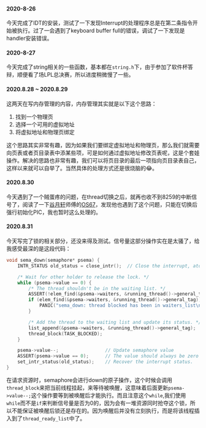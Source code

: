 #### 2020-8-26
今天完成了IDT的安装，测试了一下发现Interrupt的处理程序总是在第二条指令开始被执行。过了一会遇到了keyboard buffer full的错误，调试了一下发现是handler安装错误。

#### 2020-8-27
今天完成了string相关的一些函数，基本都在`string.h`下，由于参加了软件杯答辩，顺便看了场LPL总决赛，所以进度稍微慢了一些。

#### 2020.8.28 ~ 2020.8.29
这两天在写内存管理的内容，内存管理其实就是以下这个思路：
1. 找到一个物理页
2. 选择一个可用的虚拟地址
3. 将虚拟地址和物理页绑定
  
这个思路其实非常有趣，因为如果我们要绑定虚拟地址和物理页，那么我们就需要向页表或者页目录表中添某些项，可是如何通过虚拟地址修改页表呢，这是个套娃操作。解决的思路也非常有趣，我们可以将页目录的最后一项指向页目录表自己，这样以来就可以自举了。当然具体的处理方式还是很烧脑的😂。

#### 2020.8.30
今天遇到了一个贼蛋疼的问题，在thread切换之后，就再也收不到8259的中断信号了，阅读了一下[谷月轩](https://github.com/SilverRainZ)师傅的[OS67](https://github.com/SilverRainZ/OS67)，发现他也遇到了这个问题，只能在切换后强行初始化PIC，我也暂时这么处理的。

#### 2020.8.31
今天写完了锁的相关部分，还没来得及测试。信号量这部分操作实在是太骚了，给我感受最深的是这段代码：
```c
void sema_down(semaphore* psema) {
    INTR_STATUS old_status = close_intr();  // Close the interrupt, atom operation.

    /* Wait for other holder to release the lock. */
    while (psema->value == 0) {
        /* The thread shouldn't be in the waiting list. */
        ASSERT(!elem_find(&psema->waiters, &running_thread()->general_tag));
        if (elem_find(&psema->waiters, &running_thread()->general_tag)) {
            PANIC("sema_down: thread blocked has been in waiters_list\n");
        }

        /* Add the thread to the waiting list and update its status. */
        list_append(&psema->waiters, &running_thread()->general_tag);
        thread_block(TASK_BLOCKED);
    }

    psema->value--;                 // Update semaphore value
    ASSERT(psema->value == 0);      // The value should always be zero
    set_intr_status(old_status);    // Recover the interrupt status.
}
```
在请求资源时，semaphore会进行down的原子操作，这个时候会调用`thread_block`来把当前线程挂起，来等待被唤醒，这意味着后面更新`psema->value--;`这个操作要等到被唤醒后才能执行。而且注意这个`while`,我们使用`while`而不是`if`来判断信号量是否为0的，因为会有一堆资源同时抢夺这个锁，所以不能保证被唤醒后锁还是存在的。因为唤醒后并没有立刻执行，而是将该线程插入到了`thread_ready_list`中了。